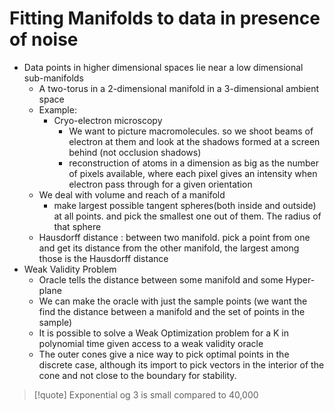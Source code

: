 # Fitting Manifolds to data in presence of noise
- Data points in higher dimensional spaces lie near a low dimensional sub-manifolds
	- A two-torus in a 2-dimensional manifold in a 3-dimensional ambient space
	- Example:
		- Cryo-electron microscopy
			- We want to picture macromolecules. so we shoot beams of electron at them and look at the shadows formed at a screen behind (not occlusion shadows)
			- reconstruction of atoms in a dimension as big as the number of pixels available, where each pixel gives an intensity when electron pass through for a given orientation
	- We deal with volume and reach of a manifold
		- make largest possible tangent spheres(both inside and outside) at all points. and pick the smallest one out of them. The radius of that sphere
	- Hausdorff distance : between two manifold. pick a point from one and get its distance from the other manifold, the largest among those is the Hausdorff  distance
- Weak Validity Problem
	- Oracle tells the distance between some manifold and some Hyper-plane
	- We can make the oracle with just the sample points (we want the find the distance between a manifold and the set of points in the sample)
	- It is possible to solve a Weak Optimization problem for a K in polynomial time given access to a weak validity oracle
	- The outer cones give a nice way to pick optimal points in the discrete case, although its import to pick vectors in the interior of the cone and not close to the boundary for stability.

> [!quote] 
> Exponential og 3 is small compared to 40,000